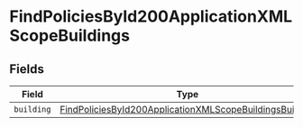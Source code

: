 # FindPoliciesById200ApplicationXMLScopeBuildings


## Fields

| Field                                                                                                                                         | Type                                                                                                                                          | Required                                                                                                                                      | Description                                                                                                                                   |
| --------------------------------------------------------------------------------------------------------------------------------------------- | --------------------------------------------------------------------------------------------------------------------------------------------- | --------------------------------------------------------------------------------------------------------------------------------------------- | --------------------------------------------------------------------------------------------------------------------------------------------- |
| `building`                                                                                                                                    | [FindPoliciesById200ApplicationXMLScopeBuildingsBuilding](../../models/operations/findpoliciesbyid200applicationxmlscopebuildingsbuilding.md) | :heavy_minus_sign:                                                                                                                            | N/A                                                                                                                                           |